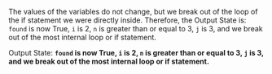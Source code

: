 The values of the variables do not change, but we break out of the loop of the if statement we were directly inside. Therefore, the Output State is: `found` is now True, `i` is 2, `n` is greater than or equal to 3, `j` is 3, and we break out of the most internal loop or if statement.

Output State: **`found` is now True, `i` is 2, `n` is greater than or equal to 3, `j` is 3, and we break out of the most internal loop or if statement.**